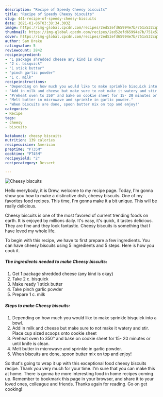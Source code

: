 ```yaml
---
description: "Recipe of Speedy Cheesy biscuits"
title: "Recipe of Speedy Cheesy biscuits"
slug: 441-recipe-of-speedy-cheesy-biscuits
date: 2021-01-06T03:38:34.303Z
image: https://img-global.cpcdn.com/recipes/2ed52efd65994e7b/751x532cq70/cheesy-biscuits-recipe-main-photo.jpg
thumbnail: https://img-global.cpcdn.com/recipes/2ed52efd65994e7b/751x532cq70/cheesy-biscuits-recipe-main-photo.jpg
cover: https://img-global.cpcdn.com/recipes/2ed52efd65994e7b/751x532cq70/cheesy-biscuits-recipe-main-photo.jpg
author: Sam Drake
ratingvalue: 5
reviewcount: 2842
recipeingredient:
- "1 package shredded cheese any kind is okay"
- "2 c. bisquick"
- "1 stick butter"
- "pinch garlic powder"
- "1 c. milk"
recipeinstructions:
- "Depending on how much you would like to make sprinkle bisquick into a bowl."
- "Add in milk and cheese but make sure to not make it watery and stir. Place cup sized scoops onto cookie sheet"
- "Preheat oven to 350° and bake on cookie sheet for 15- 20 minutes or until knife is clean."
- "Melt butter in microwave and sprinkle in garlic powder."
- "When biscuits are done, spoon butter mix on top and enjoy!"
categories:
- Recipe
tags:
- cheesy
- biscuits

katakunci: cheesy biscuits 
nutrition: 139 calories
recipecuisine: American
preptime: "PT35M"
cooktime: "PT45M"
recipeyield: "2"
recipecategory: Dessert

---
```



![Cheesy biscuits](https://img-global.cpcdn.com/recipes/2ed52efd65994e7b/751x532cq70/cheesy-biscuits-recipe-main-photo.jpg)

Hello everybody, it is Drew, welcome to my recipe page. Today, I'm gonna show you how to make a distinctive dish, cheesy biscuits. One of my favorites food recipes. This time, I'm gonna make it a bit unique. This will be really delicious.



Cheesy biscuits is one of the most favored of current trending foods on earth. It is enjoyed by millions daily. It's easy, it's quick, it tastes delicious. They are fine and they look fantastic. Cheesy biscuits is something that I have loved my whole life.


To begin with this recipe, we have to first prepare a few ingredients. You can have cheesy biscuits using 5 ingredients and 5 steps. Here is how you cook it.

<!--inarticleads1-->

##### The ingredients needed to make Cheesy biscuits:

1. Get 1 package shredded cheese (any kind is okay)
1. Take 2 c. bisquick
1. Make ready 1 stick butter
1. Take pinch garlic powder
1. Prepare 1 c. milk




<!--inarticleads2-->

##### Steps to make Cheesy biscuits:

1. Depending on how much you would like to make sprinkle bisquick into a bowl.
1. Add in milk and cheese but make sure to not make it watery and stir. Place cup sized scoops onto cookie sheet
1. Preheat oven to 350° and bake on cookie sheet for 15- 20 minutes or until knife is clean.
1. Melt butter in microwave and sprinkle in garlic powder.
1. When biscuits are done, spoon butter mix on top and enjoy!




So that's going to wrap it up with this exceptional food cheesy biscuits recipe. Thank you very much for your time. I'm sure that you can make this at home. There is gonna be more interesting food in home recipes coming up. Remember to bookmark this page in your browser, and share it to your loved ones, colleague and friends. Thanks again for reading. Go on get cooking!
